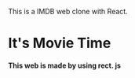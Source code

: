 This is a IMDB web clone with React.

<h1> It's Movie Time</h1>
<h4> This web is made by using rect. js</h4>
